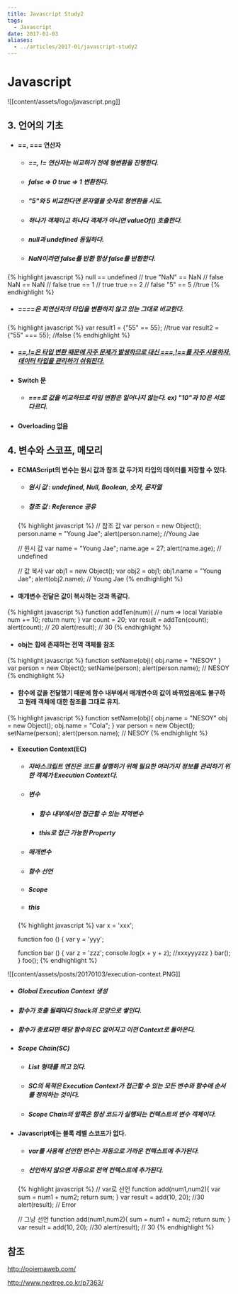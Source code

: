 ```yaml
---
title: Javascript Study2
tags:
  - Javascript
date: 2017-01-03
aliases: 
  - ../articles/2017-01/javascript-study2
---
```


# **Javascript**
![[content/assets/logo/javascript.png]]

## 3. 언어의 기초

- #### ==, === 연산자
  - ##### ==, != 연산자는 비교하기 전에 형변환을 진행한다.
  - ##### false => 0 true => 1 변환한다.
  - ##### "5"와 5 비교한다면 문자열을 숫자로 형변환을 시도.
  - ##### 하나가 객체이고 하나다 객체가 아니면 valueOf() 호출한다.
  - ##### null과 undefined 동일하다.
  - ##### NaN이라면 false를 반환 항상 false를 반환한다.

{% highlight javascript %}
  null == undefined // true
  "NaN" == NaN // false
  NaN == NaN // false
  true == 1 // true
  true == 2 // false
  "5" == 5 //true
{% endhighlight %}

  - ##### ====은 피연산자의 타입을 변환하지 않고 있는 그대로 비교한다.

  {% highlight javascript %}
    var result1 = {"55" == 55}; //true
    var result2 = {"55" === 55}; //false
  {% endhighlight %}

  - ##### <U>==,!=은 타입 변환 때문에 자주 문제가 발생하므로 대신 ===,!==를 자주 사용하자. 데이터 타입을 관리하기 쉬워진다.</U>

- #### Switch 문
  - ##### ===로 값을 비교하므로 타입 변환은 일어나지 않는다. ex) "10"과 10은 서로 다르다.

- #### Overloading 없음

## 4. 변수와 스코프, 메모리
- #### ECMAScript의 변수는 원시 값과 참조 값 두가지 타입의 데이터를 저장할 수 있다.
  - ##### 원시 값 : undefined, Null, Boolean, 숫자, 문자열
  - ##### 참조 값 : Reference 공유

  {% highlight javascript %}
    // 참조 값
    var person = new Object();
    person.name = "Young Jae";
    alert(person.name); //Young Jae

    // 원시 값
    var name = "Young Jae";
    name.age = 27;
    alert(name.age); // undefined

    // 값 복사
    var obj1 = new Object();
    var obj2 = obj1;
    obj1.name = "Young Jae";
    alert(obj2.name); // Young Jae
  {% endhighlight %}

- #### 매개변수 전달은 값이 복사하는 것과 똑같다.

{% highlight javascript %}
function addTen(num){ // num => local Variable
  num += 10;
  return num;
}
var count = 20;
var result = addTen(count);
alert(count); // 20
alert(result); // 30
{% endhighlight %}

- #### obj는 힙에 존재하는 전역 객체를 참조

{% highlight javascript %}
function setName(obj){
  obj.name = "NESOY"
}
var person = new Object();
setName(person);
alert(person.name); // NESOY
{% endhighlight %}

- #### 함수에 값을 전달했기 때문에 함수 내부에서 매개변수의 값이 바뀌었음에도 불구하고 원래 객체에 대한 참조를 그대로 유지.

{% highlight javascript %}
function setName(obj){
  obj.name = "NESOY"
  obj = new Object();
  obj.name = "Cola";
}
var person = new Object();
setName(person);
alert(person.name); // NESOY
{% endhighlight %}

- #### Execution Context(EC)
  - ##### 자바스크립트 엔진은 코드를 실행하기 위해 필요한 여러가지 정보를 관리하기 위한 객체가 Execution Context다.
  - ##### 변수
    - ##### 함수 내부에서만 접근할 수 있는 지역변수
    - ##### this로 접근 가능한 Property
  - ##### 매개변수
  - ##### 함수 선언
  - ##### Scope
  - ##### this

  {% highlight javascript %}
  var x = 'xxx';

  function foo () {
    var y = 'yyy';

    function bar () {
      var z = 'zzz';
      console.log(x + y + z); //xxxyyyzzz
    }
    bar();
  }
  foo();
  {% endhighlight %}

![[content/assets/posts/20170103/execution-context.PNG]]

  - ##### Global Execution Context 생성
  - ##### 함수가 호출 될때마다 Stack의 모양으로 쌓인다.
  - ##### 함수가 종료되면 해당 함수의 EC 없어지고 이전 Context로 돌아온다.

  - ##### Scope Chain(SC)
    - ##### List 형태를 띄고 있다.
    - ##### SC의 목적은 Execution Context가 접근할 수 있는 모든 변수와 함수에 순서를 정의하는 것이다.
    - ##### Scope Chain의 앞쪽은 항상 코드가 실행되는 컨텍스트의 변수 객체이다.

- #### Javascript에는 블록 레벨 스코프가 없다.
  - ##### var를 사용해 선언한 변수는 자동으로 가까운 컨텍스트에 추가된다.
  - ##### 선언하지 않으면 자동으로 전역 컨텍스트에 추가된다.

  {% highlight javascript %}
  // var로 선언
  function add(num1,num2){
    var sum = num1 + num2;
    return sum;
  }
  var result = add(10, 20); //30
  alert(result);  // Error


  // 그냥 선언
  function add(num1,num2){
    sum = num1 + num2;
    return sum;
  }
  var result = add(10, 20); //30
  alert(result);  // 30
  {% endhighlight %}

## 참조

<http://poiemaweb.com/>

<http://www.nextree.co.kr/p7363/>
